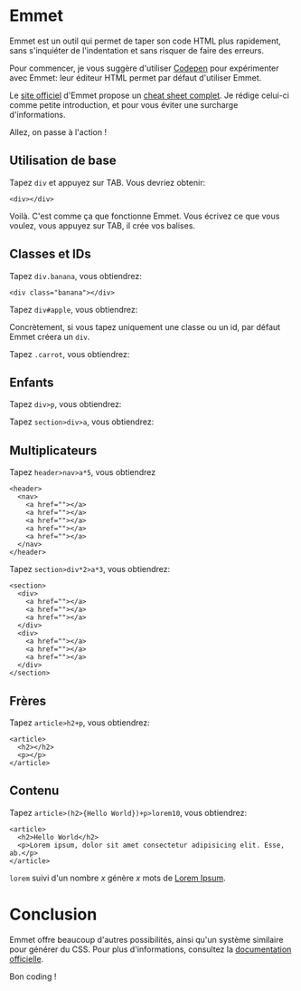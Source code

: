 # Emmet

Emmet est un outil qui permet de taper son code HTML plus rapidement, sans s'inquiéter de l'indentation et sans risquer de faire des erreurs.

Pour commencer, je vous suggère d'utiliser [Codepen](https://codepen.io/pen) pour expérimenter avec Emmet:
leur éditeur HTML permet par défaut d'utiliser Emmet.

Le [site officiel](https://docs.emmet.io/) d'Emmet propose un [cheat sheet complet](https://docs.emmet.io/cheat-sheet/).
Je rédige celui-ci comme petite introduction, et pour vous éviter une surcharge d'informations.

Allez, on passe à l'action !

## Utilisation de base

Tapez ``div`` et appuyez sur TAB. Vous devriez obtenir:
```
<div></div>
```

Voilà. C'est comme ça que fonctionne Emmet. Vous écrivez ce que vous voulez, vous appuyez sur TAB, il crée vos balises.

## Classes et IDs

Tapez ``div.banana``, vous obtiendrez:
```
<div class="banana"></div>
```
Tapez ``div#apple``, vous obtiendrez:
    <div id="apple"></div>

Concrètement, si vous tapez uniquement une classe ou un id, par défaut Emmet créera un ``div``.

Tapez ``.carrot``, vous obtiendrez:
    <div class="carrot"></div>

## Enfants

Tapez ``div>p``, vous obtiendrez:
    <div>
      <p></p>
    </div>

Tapez ``section>div>a``, vous obtiendrez:
    <section>
      <div><a href=""></a></div>
    </section>

## Multiplicateurs

Tapez ``header>nav>a*5``, vous obtiendrez

    <header>
      <nav>
        <a href=""></a>
        <a href=""></a>
        <a href=""></a>
        <a href=""></a>
        <a href=""></a>
      </nav>
    </header>

Tapez ``section>div*2>a*3``, vous obtiendrez:

    <section>
      <div>
        <a href=""></a>
        <a href=""></a>
        <a href=""></a>
      </div>
      <div>
        <a href=""></a>
        <a href=""></a>
        <a href=""></a>
      </div>
    </section>

## Frères

Tapez ``article>h2+p``, vous obtiendrez:

    <article>
      <h2></h2>
      <p></p>
    </article>

## Contenu

Tapez ``article>(h2>{Hello World})+p>lorem10``, vous obtiendrez:

    <article>
      <h2>Hello World</h2>
      <p>Lorem ipsum, dolor sit amet consectetur adipisicing elit. Esse, ab.</p>
    </article>

``lorem`` suivi d'un nombre *x* génère *x* mots de [Lorem Ipsum](https://fr.wikipedia.org/wiki/Faux-texte).

# Conclusion

Emmet offre beaucoup d'autres possibilités, ainsi qu'un système similaire pour générer du CSS. Pour plus d'informations, consultez la [documentation officielle](https://docs.emmet.io/).

Bon coding !
